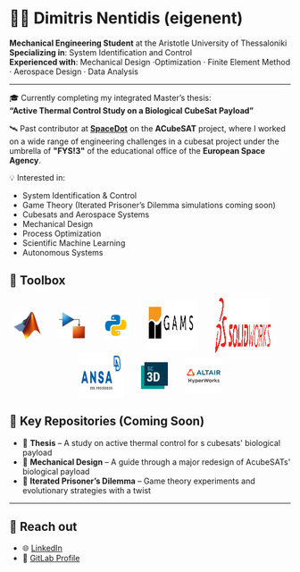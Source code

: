# 👨‍🚀 Dimitris Nentidis (eigenent)

**Mechanical Engineering Student** at the Aristotle University of Thessaloniki  
**Specializing in**: System Identification and Control  
**Experienced with**: Mechanical Design ·Optimization · Finite Element Method · Aerospace Design · Data Analysis 

---

🎓 Currently completing my integrated Master’s thesis:  
**“Active Thermal Control Study on a Biological CubeSat Payload”**

🛰 Past contributor at **[SpaceDot](https://gitlab.com/acubesat)** on the **ACubeSAT** project, where I worked on a wide range of engineering challenges in a cubesat project under the umbrella of **"FYS!3"** of the educational office of the **European Space Agency**.

💡 Interested in:
- System Identification & Control
- Game Theory (Iterated Prisoner’s Dilemma simulations coming soon)
- Cubesats and Aerospace Systems
- Mechanical Design
- Process Optimization
- Scientific Machine Learning 
- Autonomous Systems


## 🧰 Toolbox

<p align="center">
  <img src="assets/Matlab_Logo.png" alt="MATLAB" width="48" height="48" style="vertical-align: middle;"/>
  &nbsp;&nbsp;&nbsp;&nbsp;&nbsp;&nbsp;
  <img src="assets/simulink.png" alt="Simulink" width="48" height="48" style="vertical-align: middle;"/>
  &nbsp;&nbsp;&nbsp;&nbsp;&nbsp;&nbsp;
  <img src="assets/python-removebg-preview.png" alt="Python" width="48" height="48" style="vertical-align: middle;"/>
  &nbsp;&nbsp;&nbsp;&nbsp;&nbsp;&nbsp;
  <img src="assets/gams-removebg-preview.png" alt="GAMS" width="90" height="90" style="vertical-align: middle;"/>
  &nbsp;&nbsp;&nbsp;&nbsp;&nbsp;&nbsp;
  <img src="assets/solidworks-removebg-preview.png" alt="SolidWorks" width="100" height="100"  style="vertical-align: middle;"/>
  &nbsp;&nbsp;&nbsp;&nbsp;&nbsp;&nbsp;
  <img src="assets/ansa-removebg-preview.png" alt="ANSA" width="80" height="80" style="vertical-align: middle;"/>
  &nbsp;&nbsp;&nbsp;&nbsp;&nbsp;&nbsp;
  <img src="assets/simcenter logo.png" alt="Simcenter" width="48" height="48" style="vertical-align: middle;"/>
  &nbsp;&nbsp;&nbsp;&nbsp;&nbsp;&nbsp;
  <img src="assets/hyperworks.png" alt="HyperWorks" width="64" height="64" style="vertical-align: middle;"/>
</p>





## 📂 Key Repositories (Coming Soon)

- 🔬 **Thesis** – A study on active thermal control for s cubesats' biological payload  
- 🧪 **Mechanical Design** – A guide through a major redesign of AcubeSATs' biological payload 
- 🧠 **Iterated Prisoner’s Dilemma** – Game theory experiments and evolutionary strategies with a twist 

---

## 🔗 Reach out

- 🌐 [LinkedIn](https://www.linkedin.com/in/dimitris-nentidis-151b78254)
- 🧪 [GitLab Profile](https://gitlab.com/diminent)


